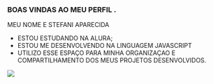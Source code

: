 ### BOAS VINDAS AO MEU PERFIL .

MEU NOME E STEFANI APARECIDA

- ESTOU ESTUDANDO NA ALURA;
- ESTOU ME DESENVOLVENDO NA LINGUAGEM JAVASCRIPT
- UTILIZO ESSE ESPAÇO PARA MINHA ORGANIZAÇAO E COMPARTILHAMENTO DOS MEUS PROJETOS DESENVOLVIDOS.







![](https://tenor.com/bUnRC.gif)
